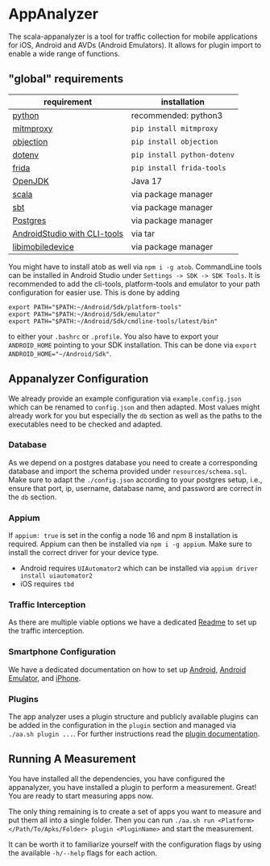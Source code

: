# AppAnalyzer

The scala-appanalyzer is a tool for traffic collection for mobile applications
for iOS, Android and AVDs (Android Emulators). It allows for plugin import
to enable a wide range of functions.

## "global" requirements

| requirement                                                          | installation                    |
|----------------------------------------------------------------------|---------------------------------|
| [python](https://www.python.org/)                                    | recommended: python3            |
| [mitmproxy](https://mitmproxy.org/)                                  | ```pip install mitmproxy```     |
| [objection](https://github.com/sensepost/objection)                  | ```pip install objection```     |
| [dotenv](https://pypi.org/project/python-dotenv/)                    | ```pip install python-dotenv``` |
| [frida](https://frida.re/)                                           | ```pip install frida-tools```   |
| [OpenJDK](https://openjdk.org/)                                      | Java 17                         |
| [scala](https://www.scala-lang.org/)                                 | via package manager             |
| [sbt](https://www.scala-sbt.org/download.html)                       | via package manager             |
| [Postgres](https://www.postgresql.org/)                              | via package manager             |
| [AndroidStudio with CLI-tools](https://developer.android.com/studio) | via tar                         |
| [libimobiledevice](https://libimobiledevice.org/)                    | via package manager             |

You might have to install atob as well via ```npm i -g atob```.
CommandLine tools can be installed in Android Studio under ```Settings -> SDK -> SDK Tools```.
It is recommended to add the cli-tools, platform-tools and emulator to your path configuration for easier use.
This is done by adding
```
export PATH="$PATH:~/Android/Sdk/platform-tools"
export PATH="$PATH:~/Android/Sdk/emulator"
export PATH="$PATH:~/Android/Sdk/cmdline-tools/latest/bin"
```
to either your ```.bashrc``` or ```.profile```.
You also have to export your ```ANDROID_HOME``` pointing to your SDK installation.
This can be done via ```export ANDROID_HOME="~/Android/Sdk"```.

## Appanalyzer Configuration

We already provide an example configuration via `example.config.json` which can be renamed to `config.json` and then
adapted. Most values might already work for you but especially the `db` section as well as the paths to the executables
need to be checked and adapted.

### Database 

As we depend on a postgres database you need to create a corresponding database and import the schema 
provided under ```resources/schema.sql```. Make sure to adapt the `./config.json` according to your postgres setup,
i.e., ensure that port, ip, username, database name, and password are correct in the `db` section.

### Appium

If ```appium: true``` is set in the config a node 16 and npm 8 installation is required.
Appium can then be installed via ```npm i -g appium```.
Make sure to install the correct driver for your device type.
- Android requires ```UIAutomator2``` which can be installed via ```appium driver install uiautomator2```
- iOS requires `tbd`

### Traffic Interception

As there are multiple viable options we have a dedicated [Readme](./TRAFFIC_INTERCEPTION.md) to set up the traffic 
interception.

### Smartphone Configuration

We have a dedicated documentation on how to set up [Android](/ANDROID.md), [Android Emulator](./ANDROID_EMULATOR.md), and 
[iPhone](./IPHONE.md).

### Plugins

The app analyzer uses a plugin structure and publicly available plugins can be added in the configuration in the `plugin`
section and managed via `./aa.sh plugin ...`. For further instructions read the [plugin documentation](./PLUGIN.md).


## Running A Measurement

You have installed all the dependencies, you have configured the appanalyzer, you have installed a plugin to perform a
measurement. Great! You are ready to start measuring apps now.

The only thing remaining is to create a set of apps you want to measure and put them all into a single folder.
Then you can run `./aa.sh run <Platform> </Path/To/Apks/Folder> plugin <PluginName>` and start the measurement.

It can be worth it to familiarize yourself with the configuration flags by using the available `-h/--help` flags for
each action.

